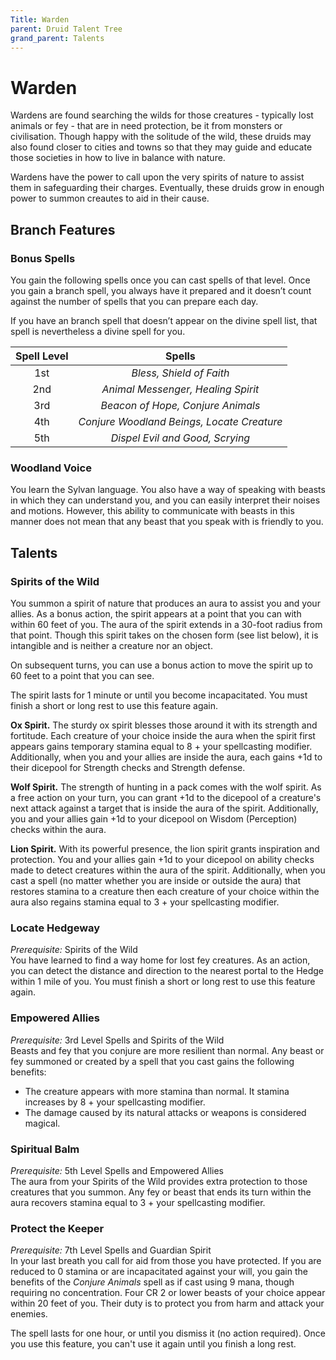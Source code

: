 ```yaml
---
Title: Warden
parent: Druid Talent Tree
grand_parent: Talents
---
```


# Warden
Wardens are found searching the wilds for those creatures - typically lost animals or fey - that are in need protection, be it from monsters or civilisation. Though happy with the solitude of the wild, these druids may also found closer to cities and towns so that they may guide and educate those societies in how to live in balance with nature. 

Wardens have the power to call upon the very spirits of nature to assist them in safeguarding their charges. Eventually, these druids grow in enough power to summon creautes to aid in their cause.

## Branch Features

### Bonus Spells
You gain the following spells once you can cast spells of that level. Once you gain a branch spell, you always have it prepared and it doesn’t count against the number of spells that you can prepare each day.

If you have an branch spell that doesn’t appear on the divine spell list, that spell is nevertheless a divine spell for you.

| Spell Level | Spells |
|:-----------:|:------:|
| 1st | *Bless, Shield of Faith* |   
| 2nd | *Animal Messenger, Healing Spirit* |  
| 3rd | *Beacon of Hope, Conjure Animals* |  
| 4th | *Conjure Woodland Beings, Locate Creature* |  
| 5th | *Dispel Evil and Good, Scrying* |  

### Woodland Voice
You learn the Sylvan language. You also have a way of speaking with beasts in which they can understand you, and you can easily interpret their noises and motions. However, this ability to communicate with beasts in this manner does not mean that any beast that you speak with is friendly to you.

## Talents

### Spirits of the Wild
You summon a spirit of nature that produces an aura to assist you and your allies. As a bonus action, the spirit appears at a point that you can with within 60 feet of you. The aura of the spirit extends in a 30-foot radius from that point. Though this spirit takes on the chosen form (see list below), it is intangible and is neither a creature nor an object. 

On subsequent turns, you can use a bonus action to move the spirit up to 60 feet to a point that you can see. 

The spirit lasts for 1 minute or until you become incapacitated. You must finish a short or long rest to use this feature again. 

**Ox Spirit.** The sturdy ox spirit blesses those around it with its strength and fortitude. Each creature of your choice inside the aura when the spirit first appears gains temporary stamina equal to 8 + your spellcasting modifier. Additionally, when you and your allies are inside the aura, each gains +1d to their dicepool for Strength checks and Strength defense.

**Wolf Spirit.** The strength of hunting in a pack comes with the wolf spirit. As a free action on your turn, you can grant +1d to the dicepool of a creature's next attack against a target that is inside the aura of the spirit. Additionally, you and your allies gain +1d to your dicepool on Wisdom (Perception) checks within the aura. 

**Lion Spirit.** With its powerful presence, the lion spirit grants inspiration and protection. You and your allies gain +1d to your dicepool on ability checks made to detect creatures within the aura of the spirit. Additionally, when you cast a spell (no matter whether you are inside or outside the aura) that restores stamina to a creature then each creature of your choice within the aura also regains stamina equal to 3 + your spellcasting modifier.

### Locate Hedgeway
*Prerequisite:* Spirits of the Wild<br>
You have learned to find a way home for lost fey creatures. As an action, you can detect the distance and direction to the nearest portal to the Hedge within 1 mile of you. You must finish a short or long rest to use this feature again. 

### Empowered Allies
*Prerequisite:* 3rd Level Spells and Spirits of the Wild<br>
Beasts and fey that you conjure are more resilient than normal. Any beast or fey summoned or created by a spell that you cast gains the following benefits:
* The creature appears with more stamina than normal. It stamina increases by 8 + your spellcasting modifier.
* The damage caused by its natural attacks or weapons is considered magical.

### Spiritual Balm
*Prerequisite:* 5th Level Spells and Empowered Allies<br>
The aura from your Spirits of the Wild provides extra protection to those creatures that you summon. Any fey or beast that ends its turn within the aura recovers stamina equal to 3 + your spellcasting modifier.

### Protect the Keeper
*Prerequisite:* 7th Level Spells and Guardian Spirit<br>
In your last breath you call for aid from those you have protected. If you are reduced to 0 stamina or are incapacitated against your will, you gain the benefits of the *Conjure Animals* spell as if cast using 9 mana, though requiring no concentration. Four CR 2 or lower beasts of your choice appear within 20 feet of you. Their duty is to protect you from harm and attack your enemies. 

The spell lasts for one hour, or until you dismiss it (no action required). Once you use this feature, you can't use it again until you finish a long rest. 
